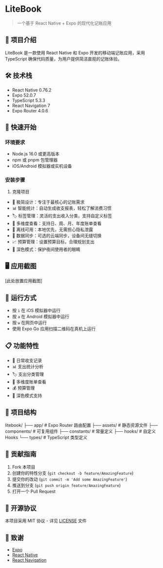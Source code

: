 # LiteBook

> 一个基于 React Native + Expo 的现代化记账应用

## 📱 项目介绍

LiteBook 是一款使用 React Native 和 Expo 开发的移动端记账应用，采用 TypeScript 确保代码质量，为用户提供简洁直观的记账体验。

## 🛠 技术栈

- React Native 0.76.2
- Expo 52.0.7
- TypeScript 5.3.3
- React Navigation 7
- Expo Router 4.0.6

## 🚀 快速开始

### 环境要求

- Node.js 16.0 或更高版本
- npm 或 pnpm 包管理器
- iOS/Android 模拟器或实机设备

### 安装步骤

1. 克隆项目

- 🎯 极简设计：专注于最核心的记账需求
- 📊 智能统计：自动生成收支报表，轻松了解消费习惯
- 🏷️ 标签管理：灵活的支出收入分类，支持自定义标签
- 📅 多维度查看：支持日、周、月、年度账单查看
- 📱 离线可用：本地优先，无需担心隐私泄露
- 🔄 数据同步：可选的云端同步，设备间无缝切换
- 📈 预算管理：设置预算目标，合理规划支出
- 🌙 深色模式：保护夜间使用者的眼睛

## 🖥 应用截图

[此处放置应用截图]

## 🔧 运行方式

- 按 `i` 在 iOS 模拟器中运行
- 按 `a` 在 Android 模拟器中运行
- 按 `w` 在网页中运行
- 使用 Expo Go 应用扫描二维码在真机上运行

## 📋 功能特性

- 📝 日常收支记录
- 📊 支出统计分析
- 🏷️ 支出分类管理
- 📅 多维度账单查看
- 💰 预算管理
- 🌙 深色模式支持

## 📁 项目结构

litebook/
├── app/                 # Expo Router 路由配置
├── assets/             # 静态资源文件
├── components/         # 可复用组件
├── constants/          # 常量定义
├── hooks/             # 自定义 Hooks
└── types/             # TypeScript 类型定义

## 🤝 贡献指南

1. Fork 本项目
2. 创建你的特性分支 (`git checkout -b feature/AmazingFeature`)
3. 提交你的改动 (`git commit -m 'Add some AmazingFeature'`)
4. 推送到分支 (`git push origin feature/AmazingFeature`)
5. 打开一个 Pull Request

## 📄 开源协议

本项目采用 MIT 协议 - 详见 [LICENSE](LICENSE) 文件

## 🙏 致谢

- [Expo](https://expo.dev/)
- [React Native](https://reactnative.dev/)
- [React Navigation](https://reactnavigation.org/)

